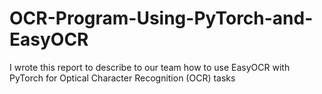 # OCR-Program-Using-PyTorch-and-EasyOCR
I wrote this report to describe to our team how to use EasyOCR with PyTorch for Optical Character Recognition (OCR) tasks
